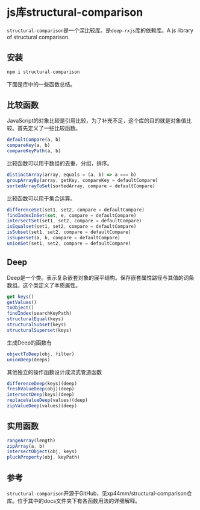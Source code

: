# js库structural-comparison

`structural-comparison`是一个深比较库。是`deep-rxjs`库的依赖库。A js library of structural comparison.

## 安装

```js
npm i structural-comparison
```

下面是库中的一些函数总结。

## 比较函数

JavaScript的对象比较是引用比较，为了补充不足，这个库的目的就是对象值比较。首先定义了一些比较函数。

```js
defaultCompare(a, b)
compareKey(a, b)
compareKeyPath(a, b)
```

比较函数可以用于数组的去重，分组，排序。

```js
distinctArray(array, equals = (a, b) => a === b)
groupArrayBy(array, getKey, compareKey = defaultCompare)
sortedArrayToSet(sortedArray, compare = defaultCompare)
```

比较函数可以用于集合运算。

```js
differenceSet(set1, set2, compare = defaultCompare)
findIndexInSet(set, e, compare = defaultCompare)
intersectSet(set1, set2, compare = defaultCompare)
isEqualset(set1, set2, compare = defaultCompare)
isSubset(set1, set2, compare = defaultCompare)
isSuperset(a, b, compare = defaultCompare)
unionSet(set1, set2, compare = defaultCompare)
```

## Deep

Deep是一个类。表示复杂嵌套对象的展平结构。保存嵌套属性路径与其值的词条数组。这个类定义了本质属性。

```js
get keys()
getValues()
toObject()
findIndex(searchKeyPath)
structuralEqual(keys)
structuralSubset(keys)
structuralSuperset(keys)
```

生成Deep的函数有

```js
objectToDeep(obj, filter)
unionDeep(deeps)
```

其他独立的操作函数设计成流式管道函数

```js
differenceDeep(keys)(deep)
freshValueDeep(obj)(deep)
intersectDeep(keys)(deep)
replaceValueDeep(values)(deep)
zipValueDeep(values)(deep)
```

## 实用函数

```js
rangeArray(length)
zipArray(a, b)
intersectObject(obj, keys)
pluckProperty(obj, keyPath)
```

## 参考

`structural-comparison`开源于GitHub，见xp44mm/structural-comparison仓库。位于其中的docs文件夹下有各函数用法的详细解释。

